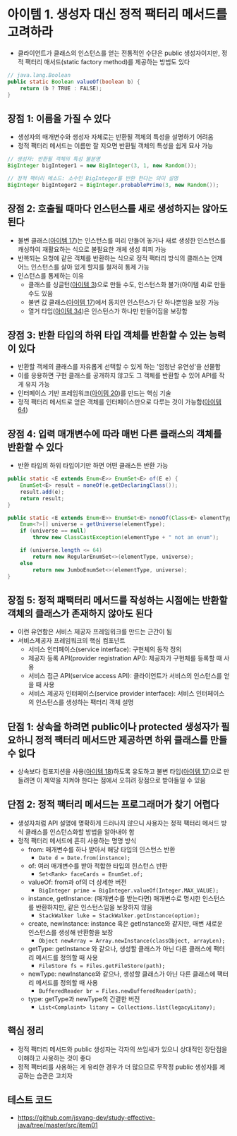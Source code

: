 # 아이템 1. 생성자 대신 정적 팩터리 메서드를 고려하라

- 클라이언트가 클래스의 인스턴스를 얻는 전통적인 수단은 public 생성자이지만, 정적 팩터리 매서드(static factory method)를 제공하는 방법도 있다

```java
// java.lang.Boolean
public static Boolean valueOf(boolean b) {
    return (b ? TRUE : FALSE);
}
```

## 장점 1: 이름을 가질 수 있다

- 생성자의 매개변수와 생성자 자체로는 반환될 객체의 특성을 설명하기 어려움
- 정적 팩터리 메서드는 이름만 잘 지으면 반환될 객체의 특성을 쉽게 묘사 가능

```java
// 생성자: 반환될 객체의 특성 불분명
BigInteger bigInteger1 = new BigInteger(3, 1, new Random());

// 정적 팩터리 메소드: 소수인 BigInteger를 반환 한다는 의미 설명
BigInteger bigInteger2 = BigInteger.probablePrime(3, new Random());
```

## 장점 2: 호출될 때마다 인스턴스를 새로 생성하지는 않아도 된다

- 불변 클래스([아이템 17](item_17.md))는 인스턴스를 미리 만들어 놓거나 새로 생성한 인스턴스를 캐싱하여 재활요하는 식으로 불필요한 개체 생성 회피 가능
- 반복되는 요청에 같은 객체를 반환하는 식으로 정적 팩터리 방식의 클래스는 언제 어느 인스턴스를 살아 있게 할지를 철저히 통제 가능
- 인스턴스를 통제하는 이유
  - 클래스를 싱글턴([아이템 3](item_03.md))으로 만들 수도, 인스턴스화 불가(아이템 4)로 만들 수도 있음
  - 불변 값 클래스([아이템 17](item_17.md))에서 동치인 인스턴스가 단 하나뿐임을 보장 가능
  - 열거 타입([아이템 34](item_34.md))은 인스턴스가 하나만 만들어짐을 보장함

## 장점 3: 반환 타입의 하위 타입 객체를 반환할 수 있는 능력이 있다

- 반환할 객체의 클래스를 자유롭게 선택할 수 있게 하는 '엄청난 유연성'을 선물함
- 이를 응용하면 구현 클래스를 공개하지 않고도 그 객체를 반환할 수 있어 API를 작게 유지 가능
- 인터페이스 기반 프레임워크([아이템 20](item_20.md))를 만드는 핵심 기술
- 정적 팩터리 메서드로 얻은 객체를 인터페이스만으로 다루는 것이 가능함([아이템 64](item_64.md))

## 장점 4: 입력 매개변수에 따라 매번 다른 클래스의 객체를 반환할 수 있다

- 반환 타입의 하위 타입이기만 하면 어떤 클래스든 반환 가능

```java
public static <E extends Enum<E>> EnumSet<E> of(E e) {
    EnumSet<E> result = noneOf(e.getDeclaringClass());
    result.add(e);
    return result;
}

public static <E extends Enum<E>> EnumSet<E> noneOf(Class<E> elementType) {
    Enum<?>[] universe = getUniverse(elementType);
    if (universe == null)
        throw new ClassCastException(elementType + " not an enum");

    if (universe.length <= 64)
        return new RegularEnumSet<>(elementType, universe);
    else
        return new JumboEnumSet<>(elementType, universe);
}
```

## 장점 5: 정적 패팩터리 메서드를 작성하는 시점에는 반환할 객체의 클래스가 존재하지 않아도 된다

- 이런 유연함은 서비스 제공자 프레임워크를 만드는 근간이 됨
- 서비스제공자 프레임워크의 핵심 컴포넌트
  - 서비스 인터페이스(service interface): 구현체의 동작 정의
  - 제공자 등록 API(provider registration API): 제공자가 구현체를 등록할 때 사용
  - 서비스 접근 API(service access API): 클라이언트가 서비스의 인스턴스를 얻을 때 사용
  - 서비스 제공자 인터페이스(service provider interface): 서비스 인터페이스의 인스턴스를 생성하는 팩터리 객체 설명

## 단점 1: 상속을 하려면 public이나 protected 생성자가 필요하니 정적 팩터리 메서드만 제공하면 하위 클래스를 만들 수 없다

- 상속보다 컴포지션을 사용([아이템 18](item_18.md))하도록 유도하고 불변 타입([아이템 17](item_17.md))으로 만들려면 이 제약을 지켜야 한다는 점에서 오히려 장점으로 받아들일 수 있음

## 단점 2: 정적 팩터리 메서드는 프로그래머가 찾기 어렵다

- 생성자처럼 API 설명에 명확하게 드러나지 않으니 사용자는 정적 팩터리 메서드 방식 클래스를 인스턴스화할 방법을 알아내야 함
- 정적 팩터리 메서드에 흔히 사용하는 명명 방식
  - from: 매개변수를 하나 받아서 해당 타입의 인스턴스 반환
    - `Date d = Date.from(instance);`
  - of: 여러 매개변수를 받아 적합한 타입의 힌스턴스 반환
    - `Set<Rank> faceCards = EnumSet.of;`
  - valueOf: from과 of의 더 상세한 버전
    - `BigInteger prime = BigInteger.valueOf(Integer.MAX_VALUE);`
  - instance, getInstance: (매개변수를 받는다면) 매개변수로 명시한 인스턴스를 반환하지만, 같은 인스턴스임을 보장하지 않음
    - `StackWalker luke = StackWalker.getInstance(option);`
  - create, newInstance: instance 혹은 getInstance와 같지만, 매번 새로운 인스턴스를 생성해 반환함을 보장
    - `Object newArray = Array.newInstance(classObject, arrayLen);`
  - getType: getInstance 와 같으나, 생성할 클래스가 아닌 다른 클래스에 팩터리 메서드를 정의할 때 사용
    - `FileStore fs = Files.getFileStore(path);`
  - newType: newInstance와 같으나, 생성할 클래스가 아닌 다른 클래스에 팩터리 메서드를 정의할 때 사용
    - `BufferedReader br = Files.newBufferedReader(path);`
  - type: getType과 newType의 간결한 버전
    - `List<Complaint> litany = Collections.list(legacyLitany);`

## 핵심 정리

- 정적 팩터리 메서드와 public 생성자는 각자의 쓰임새가 있으니 상대적인 장단점을 이해하고 사용하는 것이 좋다
- 정적 팩터리를 사용하는 게 유리한 경우가 더 많으므로 무작정 public 생성자를 제공하는 습관은 고치자

## 테스트 코드

- <https://github.com/jsyang-dev/study-effective-java/tree/master/src/item01>
